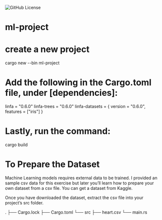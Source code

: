 ![GitHub License](https://img.shields.io/github/license/0rlych1kk4/ml-project)


# ml-project
#
# create a new project
  cargo new --bin ml-project
#
# Add the following in the Cargo.toml file, under [dependencies]:
  linfa = "0.6.0"
  linfa-trees = "0.6.0"
  linfa-datasets = { version = "0.6.0", features = ["iris"] }
#
# Lastly, run the command:
  cargo build
 
# To Prepare the Dataset
Machine Learning models requires external data to be trained. I provided an sample csv data for this exercise but later you’ll          learn how to prepare your own dataset from a csv file.
You can get a dataset from Kaggle.

Once you have downloaded the dataset, extract the csv file into your project’s src folder.

.
├── Cargo.lock
├── Cargo.toml
└── src
    ├── heart.csv
    └── main.rs
